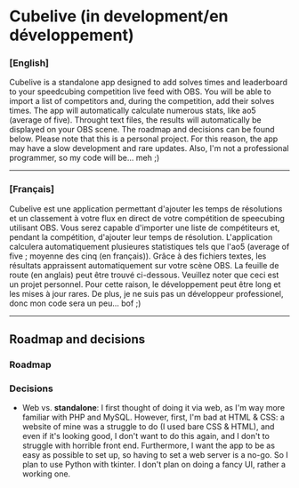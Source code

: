 # Cubelive (in development/en développement)
### [English]

Cubelive is a standalone app designed to add solves times and leaderboard to your speedcubing competition live feed with OBS. You will be able to import a list of competitors and, during the competition, add their solves times. The app will automatically calculate numerous stats, like ao5 (average of five). Throught text files, the results will automatically be displayed on your OBS scene.
The roadmap and decisions can be found below.
Please note that this is a personal project. For this reason, the app may have a slow development and rare updates. Also, I'm not a professional programmer, so my code will be... meh ;)

---

### [Français]

Cubelive est une application permettant d'ajouter les temps de résolutions et un classement à votre flux en direct de votre compétition de speecubing utilisant OBS. 
Vous serez capable d'importer une liste de compétiteurs et, pendant la compétition, d'ajouter leur temps de résolution. L'application calculera automatiquement plusieures statistiques tels que l'ao5 (average of five ; moyenne des cinq (en français)). Grâce à des fichiers textes, les résultats appraissent automatiquement sur votre scène OBS.
La feuille de route (en anglais) peut être trouvé ci-dessous.
Veuillez noter que ceci est un projet personnel. Pour cette raison, le développement peut être long et les mises à jour rares. De plus, je ne suis pas un développeur professionel, donc mon code sera un peu... bof ;)

---

## Roadmap and decisions

### Roadmap

### Decisions
- Web vs. **standalone**: I first thought of doing it via web, as I'm way more familiar with PHP and MySQL. However, first, I'm bad at HTML & CSS: a website of mine was a struggle to do (I used bare CSS & HTML), and even if it's looking good, I don't want to do this again, and I don't to struggle with horrible front end. Furthermore, I want the app to be as easy as possible to set up, so having to set a web server is a no-go. So I plan to use Python with tkinter. I don't plan on doing a fancy UI, rather a working one.
